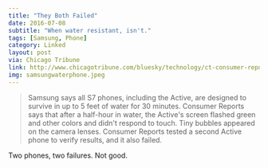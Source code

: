 ```yaml
---
title: "They Both Failed"
date: 2016-07-08
subtitle: "When water resistant, isn't."
tags: [Samsung, Phone]
category: Linked
layout: post
via: Chicago Tribune
link: http://www.chicagotribune.com/bluesky/technology/ct-consumer-reports-samsung-phone-not-waterproof-20160708-story.html
img: samsungwaterphone.jpeg
---
```



> Samsung says all S7 phones, including the Active, are designed to survive in up to 5 feet of water for 30 minutes. Consumer Reports says that after a half-hour in water, the Active's screen flashed green and other colors and didn't respond to touch. Tiny bubbles appeared on the camera lenses. Consumer Reports tested a second Active phone to verify results, and it also failed.

Two phones, two failures.  Not good.